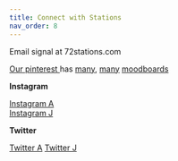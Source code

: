 ```yaml
---
title: Connect with Stations
nav_order: 8
---
```


Email signal at 72stations.com

[Our pinterest ](https://www.pinterest.com/72stations)has [many](https://www.pinterest.com/72stations/stations/), [many](https://www.pinterest.com/72stations/faceland-masks-puppets-dolls/) [moodboards](https://www.pinterest.com/72stations/childs-troika-alphabet/)

**Instagram**

[Instagram A](https://www.instagram.com/adamsgood/)  
[Instagram J](https://www.instagram.com/jamiegp/)   

**Twitter**

[Twitter A](https://twitter.com/asgood)
[Twitter J](https://twitter.com/jamiegp) 
